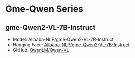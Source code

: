 # Gme-Qwen Series

## gme-Qwen2-VL-7B-Instruct
- Model: Alibaba-NLP/gme-Qwen2-VL-7B-Instruct
- Hugging Face: [Alibaba-NLP/gme-Qwen2-VL-7B-Instruct](https://huggingface.co/Alibaba-NLP/gme-Qwen2-VL-7B-Instruct)
- GitHub: [QwenLM/Qwen-VL](https://github.com/QwenLM/Qwen-VL) 